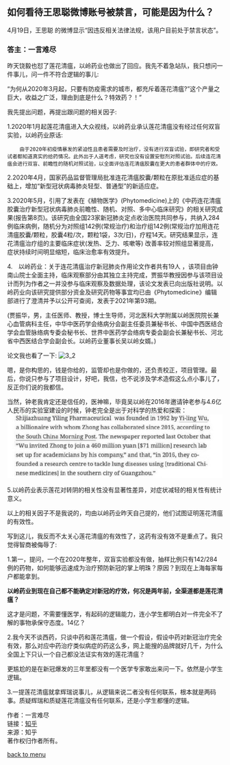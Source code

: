 ## 如何看待王思聪微博账号被禁言，可能是因为什么？
4月19日，王思聪 的微博显示“因违反相关法律法规，该用户目前处于禁言状态”。

### 答主：一言难尽
昨天饶毅也怼了莲花清瘟，以岭药业也做出了回应。我先不着急站队，我只想问一件事儿，问一件不符合逻辑的事儿:

“为何从2020年3月起，只要有防疫需求的城市，都充斥着莲花清瘟?”这个产量之巨大，收益之广泛，理由到底是什么？特效药？！”

我先提出问题，再提出跟问题的相关因子:

1.2020年1月起莲花清瘟进入大众视线，以岭药业承认莲花清瘟没有经过任何双盲实验，以岭药业原话:

```
    由于2020年初疫情暴发的紧迫性且患者需要及时治疗，没有进行双盲试验，即研究者和受试者都知道真实的给药情况。此外出于人道考虑，研究也没有设置安慰剂对照试验。后续连花清瘟会进行双盲、前瞻性的随机对照试验，以全面评估连花清瘟胶囊在更大的患者群体中的疗效。
```

2.2020年4月，国家药品监督管理局批准连花清瘟胶囊/颗粒在原批准适应症的基础上，增加“新型冠状病毒肺炎轻型、普通型”的新适应症。

3.2020年5月，引用了发表在《植物医学》(Phytomedicine)上的《中药连花清瘟胶囊治疗新型冠状病毒肺炎前瞻性、随机、对照、多中心临床研究》的相关研究成果(报告第8页)。该研究由全国23家新冠肺炎定点收治医院共同参与，共纳入284例临床病例，随机分为对照组142例(常规治疗)和治疗组142例(常规治疗加用连花清瘟胶囊/颗粒，胶囊4粒/次，颗粒1袋，3次/日)，疗程14天。研究结果显示，连花清瘟治疗组的主要临床症状(发热、乏力、咳嗽等) 改善率较对照组显著提高，症状持续时间明显缩短，临床治愈率有效提升。

4.　以岭药业：关于连花清瘟治疗新冠肺炎作用论文作者共有19人 ，该项目由钟南山院士全面主持，临床观察部分由其独立主持完成，贾振华教授因参与该项目设计而列为作者之一并没参与临床观察及数据处理，该论文发表已向出版社说明。以岭药业向该研究提供部分资金及研究药物等事宜均已由《Phytomedicine》编辑部进行了澄清并予以公开可查阅，发表于2021年第93期。

(贾振华，男，主任医师、教授，博士生导师，河北医科大学附属以岭医院院长兼心血管病科主任，中华中医药学会络病分会副主任委员兼秘书长、中国中西医结合学会血管脉络病专委会秘书长、世界中医药学会络病专委会副会长兼秘书长、河北省中西医结合学会副会长。以岭药业董事长吴以岭女婿。)

论文我也看了一下:
![3_2](../susbec/pics/3_2.jpg)

嗯，是你构思的，钱是你给的，监管却也是你做的，还负责校正，项目管理。最后，你说只参与了项目设计，好吧，我信，也不说涉及学术造假这么点小事儿了，反正你们说的我都信。

当然，钟老我肯定还是信任的，医神嘛，毕竟吴以岭在2016年邀请钟老参与4.6亿人民币的实验室建设的时候，钟老完全是出于对科学的热爱和探索：
![3_3](./pics/3_3.jpg)

5.以岭药业表示莲花对转阴的相关性没有显著性差异，对症状减轻的相关性有统计意义。

以上的相关因子不是我说的，均由以岭药业昨天自己提的，他们试图证明莲花清瘟的有效性。

写到这儿，我反而不太关心莲花清瘟的有效性了，这药有没有效不是重点了。我只觉得智商被侮辱了:

1.第一，提问，一个在2020年整年，双盲实验都没有做，抽样比例只有142/284例的药物，如何能够迅速成为治疗预防新冠的掌上明珠？原因？到现在上海每家每户都能拿到。

**以岭药业到现在自己都不能确定对新冠的疗效，何况是两年前，全渠道都是莲花清瘟？**

这才是问题，不需要懂医学，有起码的逻辑能力，连小学生都明白对一件完全不了解的事物承保守态度。14亿？

2.我今天不谈西药，只谈中药和莲花清瘟，做一个假设，假设中药对新冠治疗完全有效，那么对应中药治疗类似病症的药这么多，网上能搜的品牌就好几千，为什么全国上下只认一个自己都没法证实有效的莲花清瘟？

更尴尬的是在新冠爆发的三年里都没有一个医学专家敢出来问一下。依然是小学生逻辑。

3.一提莲花清瘟就拿辉瑞说事儿，从逻辑来说二者没有任何联系，根本就是两码事。质疑辉瑞和质疑莲花清瘟没有任何联系，还是小学生都懂的逻辑。

作者：一言难尽<br>
链接：[知乎](https://www.zhihu.com/question/528873920/answer/2447813660)<br>
来源：知乎<br>
著作权归作者所有。<br>

[back to menu](../)
